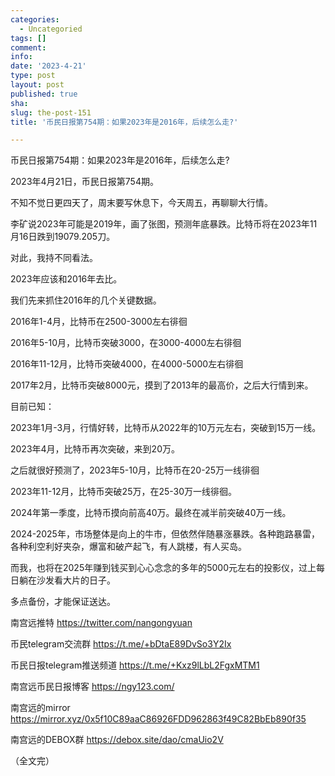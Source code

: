 ```yaml
---
categories:
  - Uncategoried
tags: []
comment: 
info: 
date: '2023-4-21'
type: post
layout: post
published: true
sha: 
slug: the-post-151
title: '币民日报第754期：如果2023年是2016年，后续怎么走?'

---
```

币民日报第754期：如果2023年是2016年，后续怎么走?

2023年4月21日，币民日报第754期。

 

不知不觉日更四天了，周末要写休息下，今天周五，再聊聊大行情。

 

李矿说2023年可能是2019年，画了张图，预测年底暴跌。比特币将在2023年11月16日跌到19079.205刀。


对此，我持不同看法。

 

2023年应该和2016年去比。

 

我们先来抓住2016年的几个关键数据。

 

2016年1-4月，比特币在2500-3000左右徘徊

2016年5-10月，比特币突破3000，在3000-4000左右徘徊

2016年11-12月，比特币突破4000，在4000-5000左右徘徊

2017年2月，比特币突破8000元，摸到了2013年的最高价，之后大行情到来。

 

目前已知：

2023年1月-3月，行情好转，比特币从2022年的10万元左右，突破到15万一线。

2023年4月，比特币再次突破，来到20万。

 

之后就很好预测了，2023年5-10月，比特币在20-25万一线徘徊

2023年11-12月，比特币突破25万，在25-30万一线徘徊。

2024年第一季度，比特币摸向前高40万。最终在减半前突破40万一线。

 

2024-2025年，市场整体是向上的牛市，但依然伴随暴涨暴跌。各种跑路暴雷，各种利空利好夹杂，爆富和破产起飞，有人跳楼，有人买岛。

 

而我，也将在2025年赚到钱买到心心念念的多年的5000元左右的投影仪，过上每日躺在沙发看大片的日子。

 

多点备份，才能保证送达。

​南宫远推特 https://twitter.com/nangongyuan

币民telegram交流群 https://t.me/+bDtaE89DvSo3Y2Ix

币民日报telegram推送频道 https://t.me/+Kxz9lLbL2FgxMTM1

南宫远币民日报博客 https://ngy123.com/

南宫远的mirror https://mirror.xyz/0x5f10C89aaC86926FDD962863f49C82BbEb890f35

南宫远的DEBOX群 https://debox.site/dao/cmaUio2V​

 

（全文完）​​​​